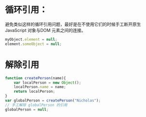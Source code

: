 # 循环引用：
避免类似这样的循环引用问题，最好是在不使用它们的时候手工断开原生 JavaScript 对象与DOM 元素之间的连接。

```javascript
myObject.element = null;
element.someObject = null;
```

# 解除引用

```javascript
function createPerson(name){
    var localPerson = new Object();
    localPerson.name = name;
    return localPerson;
}
var globalPerson = createPerson("Nicholas");
// 手工解除 globalPerson 的引用
globalPerson = null;
```
